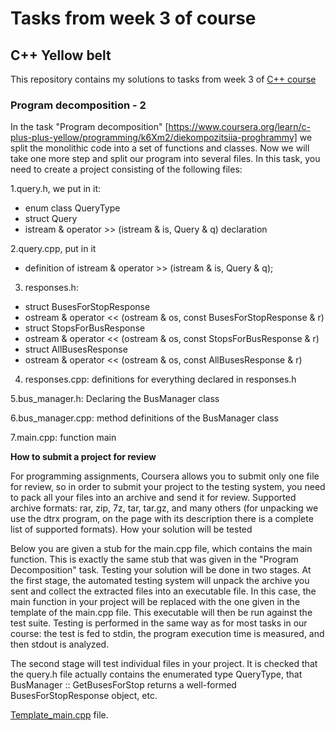 # Tasks from week 3 of course

## C++ Yellow belt
This repository contains my solutions to tasks from week 3 of [C++ course](https://www.coursera.org/learn/c-plus-plus-yellow/home/welcome)
### Program decomposition - 2

In the task "Program decomposition" [https://www.coursera.org/learn/c-plus-plus-yellow/programming/k6Xm2/diekompozitsiia-proghrammy] we split the monolithic code into a set of functions and classes. Now we will take one more step and split our program into several files. In this task, you need to create a project consisting of the following files:

1.query.h, we put in it:

- enum class QueryType
- struct Query
- istream & operator >> (istream & is, Query & q) declaration

2.query.cpp, put in it

- definition of istream & operator >> (istream & is, Query & q);

3. responses.h:

- struct BusesForStopResponse
- ostream & operator << (ostream & os, const BusesForStopResponse & r)
- struct StopsForBusResponse
- ostream & operator << (ostream & os, const StopsForBusResponse & r)
- struct AllBusesResponse
- ostream & operator << (ostream & os, const AllBusesResponse & r)

4. responses.cpp: definitions for everything declared in responses.h

5.bus_manager.h: Declaring the BusManager class

6.bus_manager.cpp: method definitions of the BusManager class

7.main.cpp: function main

**How to submit a project for review**

For programming assignments, Coursera allows you to submit only one file for review, so in order to submit your project to the testing system, you need to pack all your files into an archive and send it for review. Supported archive formats: rar, zip, 7z, tar, tar.gz, and many others (for unpacking we use the dtrx program, on the page with its description there is a complete list of supported formats).
How your solution will be tested

Below you are given a stub for the main.cpp file, which contains the main function. This is exactly the same stub that was given in the "Program Decomposition" task. Testing your solution will be done in two stages. At the first stage, the automated testing system will unpack the archive you sent and collect the extracted files into an executable file. In this case, the main function in your project will be replaced with the one given in the template of the main.cpp file. This executable will then be run against the test suite. Testing is performed in the same way as for most tasks in our course: the test is fed to stdin, the program execution time is measured, and then stdout is analyzed.

The second stage will test individual files in your project. It is checked that the query.h file actually contains the enumerated type QueryType, that BusManager :: GetBusesForStop returns a well-formed BusesForStopResponse object, etc.

[Template_main.cpp](./Template_main.cpp) file.
